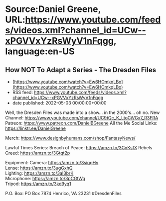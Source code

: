 # Source:Daniel Greene, URL:https://www.youtube.com/feeds/videos.xml?channel_id=UCw--xPGVVxYzRsWyV1nFqgg, language:en-US

## How NOT To Adapt a Series - The Dresden Files
 - [https://www.youtube.com/watch?v=Ew6HOmkqLBo](https://www.youtube.com/watch?v=Ew6HOmkqLBo)
 - RSS feed: https://www.youtube.com/feeds/videos.xml?channel_id=UCw--xPGVVxYzRsWyV1nFqgg
 - date published: 2022-05-03 00:00:00+00:00

Well, the Dresden Files was made into a show... in the 2000's... oh no. 
New Channel: https://www.youtube.com/channel/UC9tQc_K_LtoCiVGx7_R3FRA
Patreon: https://www.patreon.com/DanielBGreene 
All the Me Social Links: https://linktr.ee/DanielGreene

Merch: https://www.designbyhumans.com/shop/FantasyNews/ 

Lawful Times Series: 
Breach of Peace: https://amzn.to/3CnKsfX
Rebels Creed: https://amzn.to/3Gtqt2p

Equipment: 
Camera: https://amzn.to/3siqgHv  
Lense: https://amzn.to/3ugGxhQ  
Lighting: https://amzn.to/3aI3brK  
Microphone: https://amzn.to/3pCGtWg  
Tripod: https://amzn.to/3kd9yq1  

P.O. Box: PO Box 7874 Henrico, VA 23231
#DresdenFiles

